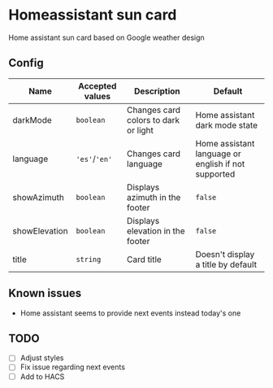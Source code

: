 # Homeassistant sun card
Home assistant sun card based on Google weather design

## Config
| Name          | Accepted values | Description                          | Default                                             |
|---------------|-----------------|--------------------------------------|-----------------------------------------------------|
| darkMode      | `boolean`       | Changes card colors to dark or light | Home assistant dark mode state                      |
| language      | `'es'`/`'en'`   | Changes card language                | Home assistant language or english if not supported |
| showAzimuth   | `boolean`       | Displays azimuth in the footer       | `false`                                             |
| showElevation | `boolean`       | Displays elevation in the footer     | `false`                                             |
| title         | `string`        | Card title                           | Doesn't display a title by default                  |         |

## Known issues
- Home assistant seems to provide next events instead today's one 

## TODO
- [ ] Adjust styles
- [ ] Fix issue regarding next events
- [ ] Add to HACS

